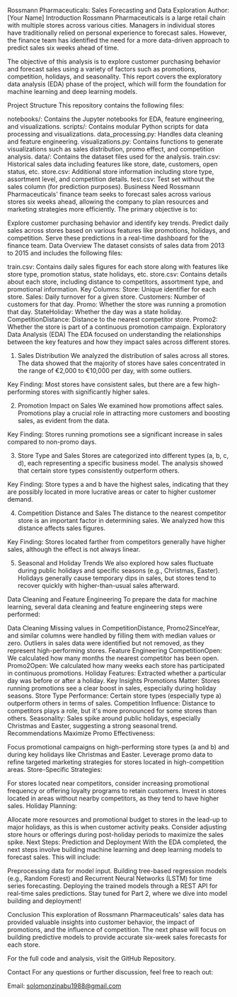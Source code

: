 Rossmann Pharmaceuticals: Sales Forecasting and Data Exploration
Author: [Your Name]
Introduction
Rossmann Pharmaceuticals is a large retail chain with multiple stores across various cities. Managers in individual stores have traditionally relied on personal experience to forecast sales. However, the finance team has identified the need for a more data-driven approach to predict sales six weeks ahead of time.

The objective of this analysis is to explore customer purchasing behavior and forecast sales using a variety of factors such as promotions, competition, holidays, and seasonality. This report covers the exploratory data analysis (EDA) phase of the project, which will form the foundation for machine learning and deep learning models.

Project Structure
This repository contains the following files:

notebooks/: Contains the Jupyter notebooks for EDA, feature engineering, and visualizations.
scripts/: Contains modular Python scripts for data processing and visualizations.
data_processing.py: Handles data cleaning and feature engineering.
visualizations.py: Contains functions to generate visualizations such as sales distribution, promo effect, and competition analysis.
data/: Contains the dataset files used for the analysis.
train.csv: Historical sales data including features like store, date, customers, open status, etc.
store.csv: Additional store information including store type, assortment level, and competition details.
test.csv: Test set without the sales column (for prediction purposes).
Business Need
Rossmann Pharmaceuticals' finance team seeks to forecast sales across various stores six weeks ahead, allowing the company to plan resources and marketing strategies more efficiently. The primary objective is to:

Explore customer purchasing behavior and identify key trends.
Predict daily sales across stores based on various features like promotions, holidays, and competition.
Serve these predictions in a real-time dashboard for the finance team.
Data Overview
The dataset consists of sales data from 2013 to 2015 and includes the following files:

train.csv: Contains daily sales figures for each store along with features like store type, promotion status, state holidays, etc.
store.csv: Contains details about each store, including distance to competitors, assortment type, and promotional information.
Key Columns:
Store: Unique identifier for each store.
Sales: Daily turnover for a given store.
Customers: Number of customers for that day.
Promo: Whether the store was running a promotion that day.
StateHoliday: Whether the day was a state holiday.
CompetitionDistance: Distance to the nearest competitor store.
Promo2: Whether the store is part of a continuous promotion campaign.
Exploratory Data Analysis (EDA)
The EDA focused on understanding the relationships between the key features and how they impact sales across different stores.

1. Sales Distribution
We analyzed the distribution of sales across all stores. The data showed that the majority of stores have sales concentrated in the range of €2,000 to €10,000 per day, with some outliers.

Key Finding: Most stores have consistent sales, but there are a few high-performing stores with significantly higher sales.

2. Promotion Impact on Sales
We examined how promotions affect sales. Promotions play a crucial role in attracting more customers and boosting sales, as evident from the data.

Key Finding: Stores running promotions see a significant increase in sales compared to non-promo days.

3. Store Type and Sales
Stores are categorized into different types (a, b, c, d), each representing a specific business model. The analysis showed that certain store types consistently outperform others.

Key Finding: Store types a and b have the highest sales, indicating that they are possibly located in more lucrative areas or cater to higher customer demand.

4. Competition Distance and Sales
The distance to the nearest competitor store is an important factor in determining sales. We analyzed how this distance affects sales figures.

Key Finding: Stores located farther from competitors generally have higher sales, although the effect is not always linear.

5. Seasonal and Holiday Trends
We also explored how sales fluctuate during public holidays and specific seasons (e.g., Christmas, Easter). Holidays generally cause temporary dips in sales, but stores tend to recover quickly with higher-than-usual sales afterward.

Data Cleaning and Feature Engineering
To prepare the data for machine learning, several data cleaning and feature engineering steps were performed:

Data Cleaning
Missing values in CompetitionDistance, Promo2SinceYear, and similar columns were handled by filling them with median values or zero.
Outliers in sales data were identified but not removed, as they represent high-performing stores.
Feature Engineering
CompetitionOpen: We calculated how many months the nearest competitor has been open.
Promo2Open: We calculated how many weeks each store has participated in continuous promotions.
Holiday Features: Extracted whether a particular day was before or after a holiday.
Key Insights
Promotions Matter: Stores running promotions see a clear boost in sales, especially during holiday seasons.
Store Type Performance: Certain store types (especially type a) outperform others in terms of sales.
Competition Influence: Distance to competitors plays a role, but it's more pronounced for some stores than others.
Seasonality: Sales spike around public holidays, especially Christmas and Easter, suggesting a strong seasonal trend.
Recommendations
Maximize Promo Effectiveness:

Focus promotional campaigns on high-performing store types (a and b) and during key holidays like Christmas and Easter.
Leverage promo data to refine targeted marketing strategies for stores located in high-competition areas.
Store-Specific Strategies:

For stores located near competitors, consider increasing promotional frequency or offering loyalty programs to retain customers.
Invest in stores located in areas without nearby competitors, as they tend to have higher sales.
Holiday Planning:

Allocate more resources and promotional budget to stores in the lead-up to major holidays, as this is when customer activity peaks.
Consider adjusting store hours or offerings during post-holiday periods to maximize the sales spike.
Next Steps: Prediction and Deployment
With the EDA completed, the next steps involve building machine learning and deep learning models to forecast sales. This will include:

Preprocessing data for model input.
Building tree-based regression models (e.g., Random Forest) and Recurrent Neural Networks (LSTM) for time series forecasting.
Deploying the trained models through a REST API for real-time sales predictions.
Stay tuned for Part 2, where we dive into model building and deployment!

Conclusion
This exploration of Rossmann Pharmaceuticals' sales data has provided valuable insights into customer behavior, the impact of promotions, and the influence of competition. The next phase will focus on building predictive models to provide accurate six-week sales forecasts for each store.

For the full code and analysis, visit the GitHub Repository.

Contact
For any questions or further discussion, feel free to reach out:

Email: solomonzinabu1988@gmail.com


